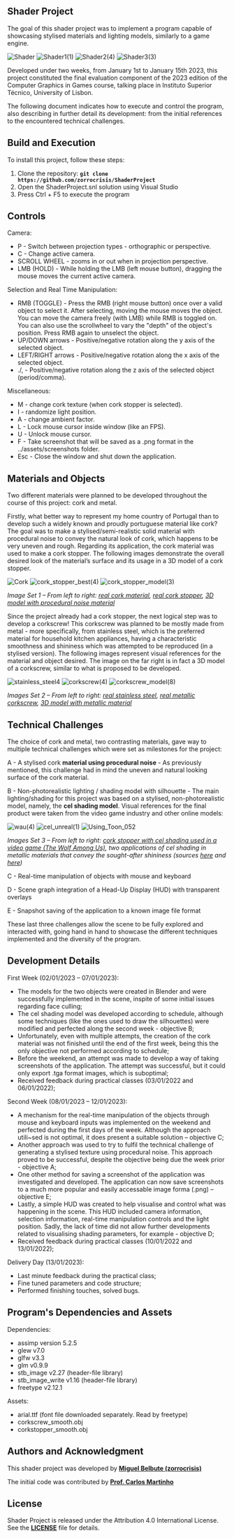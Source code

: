 ## **Shader Project**

The goal of this shader project was to implement a program capable of showcasing stylised materials and lighting models, similarly to a game engine. 

![Shader](https://github.com/user-attachments/assets/783108eb-4f54-4aa7-b1e3-7f94440867c4)
![Shader1(1)](https://github.com/user-attachments/assets/4446f99b-1c52-4820-b756-bd8ea2b8bc42)
![Shader2(4)](https://github.com/user-attachments/assets/f0ad032d-3354-43a4-92da-1c091bb6fac8)
![Shader3(3)](https://github.com/user-attachments/assets/ef773268-0b85-41b8-8e78-bf105a770b66)

Developed under two weeks, from January 1st to January 15th 2023, this project constituted the final evaluation component of the 2023 edition of the Computer Graphics in Games course, talking place in Instituto Superior Técnico, University of Lisbon.

The following document indicates how to execute and control the program, also describing in further detail its development: from the initial references to the encountered technical challenges. 

## **Build and Execution**

To install this project, follow these steps:

1. Clone the repository: **`git clone https://github.com/zorrocrisis/ShaderProject`**
2. Open the ShaderProject.snl solution using Visual Studio
4. Press Ctrl + F5 to execute the program

## **Controls**

Camera:
- P - Switch between projection types - orthographic or perspective.
- C - Change active camera.
- SCROLL WHEEL - zooms in or out when in projection perspective.
- LMB (HOLD) - While holding the LMB (left mouse button), dragging the mouse moves the current active camera.

Selection and Real Time Manipulation:
- RMB (TOGGLE) - Press the RMB (right mouse button) once over a valid object to select it. After selecting, moving the mouse moves the object. You can move the camera freely (with LMB) while RMB is toggled on. You can also use the scrollwheel to vary the "depth" of the object's position. Press RMB again to unselect the object.
- UP/DOWN arrows - Positive/negative rotation along the y axis of the selected object.
- LEFT/RIGHT arrows - Positive/negative rotation along the x axis of the selected object.
- ./, - Positive/negative rotation along the z axis of the selected object (period/comma).

Miscellaneous:
- M - change cork texture (when cork stopper is selected).
- I - randomize light position.
- A - change ambient factor.
- L - Lock mouse cursor inside window (like an FPS).
- U - Unlock mouse cursor.
- F - Take screenshot that will be saved as a .png format in the ../assets/screenshots folder.
- Esc - Close the window and shut down the application.


## **Materials and Objects**

Two different materials were planned to be developed throughout the course of this project: cork and metal.

Firstly, what better way to represent my home country of Portugal than to develop such a widely known and proudly portuguese material like cork? The goal was to make a stylised/semi-realistic solid material with procedural noise to convey the natural look of cork, which happens to be very uneven and rough. Regarding its application, the cork material was used to make a cork stopper. The following images demonstrate the overall desired look of the material’s surface and its usage in a 3D model of a cork stopper.

![Cork](https://github.com/zorrocrisis/ShaderProject/assets/118909502/19f8e0f5-3854-41f1-b2b8-11f824344bdb)
![cork_stopper_best(4)](https://github.com/zorrocrisis/ShaderProject/assets/118909502/be64cb5d-e031-46f4-8096-fbd5a6a16dbe)
![cork_stopper_model(3)](https://github.com/zorrocrisis/ShaderProject/assets/118909502/ecd45a71-8e0c-48f2-92ac-56c460a71123)

*Image Set 1 – From left to right: [real cork material](https://en.wikipedia.org/wiki/Cork_(material)#/media/File:Cork.jpg), [real cork stopper](https://www.corklink.com/index.php/agglomeratdor-natural-corks/), [3D model with procedural noise material](https://sketchfab.com/3d-models/champagne-cork-ab6482bccb084488b8fdaae82d67ce88)*

Since the project already had a cork stopper, the next logical step was to develop a corkscrew! This corkscrew was planned to be mostly made from metal - more specifically, from stainless steel, which is the preferred material for household kitchen appliances, having a characteristic smoothness and shininess which was attempted to be reproduced (in a stylised version). The following images represent visual references for the material and object desired. The image on the far right is in fact a 3D model of a corkscrew, similar to what is proposed to be developed.

![stainless_steel4](https://github.com/zorrocrisis/ShaderProject/assets/118909502/b9675617-58a0-4e39-bacd-a5e726a33b04)
![corkscrew(4)](https://github.com/zorrocrisis/ShaderProject/assets/118909502/ff76d9f9-15e6-4636-8d92-0a793817b589)
![corkscrew_model(8)](https://github.com/user-attachments/assets/0ac90ade-e7ed-4671-bb27-10adfd48e9ac)

*Images Set 2 – From left to right: [real stainless steel](https://eagletube.com/about-us/news/stainless-steel-characteristics/), [real metallic corkscrew](https://www.theodorebruceauctions.com.au/auction-lot/an-antique-nickel-plate-english-roundlet-travelli_48F4A2EBE9), [3D model with metallic material](https://www.youtube.com/watch?v=NIn421hiFrc)*

## **Technical Challenges**

The choice of cork and metal, two contrasting materials, gave way to multiple technical challenges which were set as milestones for the project:

A - A stylised cork **material using procedural noise** - As previously mentioned, this challenge had in mind the uneven and natural looking surface of the cork material.

B - Non-photorealistic lighting / shading model with silhouette - The main lighting/shading for this project was based on a stylised, non-photorealistic model, namely, the **cel shading model**. Visual references for the final product were taken from the video game industry and other online models:

![wau(4)](https://github.com/user-attachments/assets/c813e2f6-5d4b-4a19-a548-a1131ac03c15)
![cel_unreal(1)](https://github.com/zorrocrisis/ShaderProject/assets/118909502/50eef4fe-cf8a-4ff5-a3d8-7bdab07661ae)
![Using_Toon_052](https://github.com/zorrocrisis/ShaderProject/assets/118909502/13de1655-ef18-4278-aa1a-7e45e005503a)

*Images Set 3 – From left to right: [cork stopper with cel shading used in a video game (The Wolf Among Us)](https://www.youtube.com/watch?v=vxhRINas5S0), two applications of cel shading in metallic materials that convey the sought-after shininess (sources [here](https://www.unrealengine.com/marketplace/en-US/product/stylized-rendering-system-for-mobile-vr-cel-shader) and [here](https://www.reallusion.com/iclone/help/iclone5/pro/10_scene/atmosphere/using_toon_shader.htm))*

C - Real-time manipulation of objects with mouse and keyboard

D - Scene graph integration of a Head-Up Display (HUD) with transparent overlays

E - Snapshot saving of the application to a known image file format

These last three challenges allow the scene to be fully explored and interacted with, going hand in hand to showcase the different techniques implemented and the diversity of the program.

## **Development Details**

First Week (02/01/2023 – 07/01/2023):
- The models for the two objects were created in Blender and were successfully implemented in the scene, inspite of some initial issues regarding face culling;
- The cel shading model was developed according to schedule, although some techniques (like the ones used to draw the silhouettes) were modified and perfected along the second week - objective B;
- Unfortunately, even with multiple attempts, the creation of the cork material was not finished until the end of the first week, being this the only objective not performed according to schedule;
- Before the weekend, an attempt was made to develop a way of taking screenshots of the application. The attempt was successful, but it could only export .tga format images, which is suboptimal;
- Received feedback during practical classes (03/01/2022 and 06/01/2022);

Second Week (08/01/2023 – 12/01/2023):
- A mechanism for the real-time manipulation of the objects through mouse and keyboard inputs was implemented on the weekend and perfected during the first days of the week. Although the approach utili~sed is not optimal, it does present a suitable solution – objective C;
- Another approach was used to try to fulfil the technical challenge of generating a stylised texture using procedural noise. This approach proved to be successful, despite the objective being due the week prior - objective A;
- One other method for saving a screenshot of the application was investigated and developed. The application can now save screenshots to a much more popular and easily accessable image forma (.png) – objective E;
- Lastly, a simple HUD was created to help visualise and control what was happening in the scene. This HUD included camera information, selection information, real-time manipulation controls and the light position.
Sadly, the lack of time did not allow further developments related to visualising shading parameters, for example - objective D;
- Received feedback during practical classes (10/01/2022 and 13/01/2022);
  
Delivery Day (13/01/2023):
- Last minute feedback during the practical class;
- Fine tuned parameters and code structure;
- Performed finishing touches, solved bugs.

## **Program's Dependencies and Assets**

Dependencies:
- assimp version 5.2.5
- glew v7.0
- glfw v3.3
- glm v0.9.9
- stb_image v2.27 (header-file library)
- stb_image_write v1.16 (header-file library)
- freetype v2.12.1

Assets:
- arial.ttf (font file downloaded separately. Read by freetype)
- corkscrew_smooth.obj
- corkstopper_smooth.obj

## **Authors and Acknowledgment**

This shader project was developed by **[Miguel Belbute (zorrocrisis)](https://github.com/zorrocrisis)**

The initial code was contributed by **[Prof. Carlos Martinho](https://fenix.tecnico.ulisboa.pt/homepage/ist14181)**

## **License**

Shader Project is released under the Attribution 4.0 International License. See the **[LICENSE](https://creativecommons.org/licenses/by/4.0/)** file for details.
